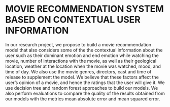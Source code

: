# MOVIE RECOMMENDATION SYSTEM BASED ON CONTEXTUAL USER INFORMATION


In our research project, we propose to build a movie recommendation model that also considers some of the the contextual information about the user such as their dominant emotion and end
emotion while watching the movie, number of interactions with the
movie, as well as their geological location, weather at the location
when the movie was watched, mood, and time of day. We also use
the movie genres, directors, cast and time of release to supplement
the model. We believe that these factors affect the user’s opinion
of a movie, and hence the ratings that the user will give it. We use
decision tree and random forest approaches to build our models.
We also perform evaluations to compare the quality of the results
obtained from our models with the metrics mean absolute error
and mean squared error.

